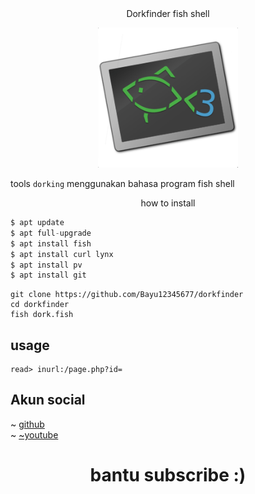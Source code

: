<div align="center">
   Dorkfinder fish shell
</div>
<p align="center">
<img
src="https://github.com/Bayu12345677/dorkfinder/blob/main/fish-shell-logo.png" width="224" title="Menu" alt="Menu">
</p>

tools `dorking` menggunakan bahasa program fish shell

<p
<div align="center">
  how to install
</div>
</p>

```php
$ apt update
$ apt full-upgrade
$ apt install fish
$ apt install curl lynx
$ apt install pv
$ apt install git
```
```
git clone https://github.com/Bayu12345677/dorkfinder
cd dorkfinder
fish dork.fish
```

## usage

```fish
read> inurl:/page.php?id=
```

## Akun social
~ 
[github](https://github.com/Bayu12345677)                    
~
[~youtube](https://youtube.com/channel/UCtu-GcxKL8kJBXpR1wfMgWg)           

<h1 align="center">
  bantu subscribe :)
</h1>
</div>

